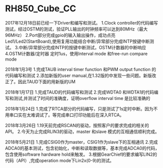 # RH850_Cube_CC

2017年12月18日前已经一下Driver和编写和测试。
1.Clock controller的代码编写测试，经过OSTM的测试，验证PLL输出的时钟频率可以达到80MHz（最大96MHz）
2.Port部分完成gpio的输入输出操作，成功点亮Led1/Led2(StartBoard),使用复用功能结合中断/异常部分完成INTP按键中断测试。
3.中断/异常部分完成INTP的按键中断测试，OSTM计数器的中断响应
4.OSTM计数器/定时器 定时1us，使用Interval mode 和free-run compare mode


2018年1月3号
1.完成TAUB interval timer function 和PWM output function 的代码编写和测试
2.添加新版的user manual,在1.32版的中发现一些问题。新版改正了。因此TAUD下面的用新版的UM

2018年1月17日
1.完成TAUD的代码编写和测试
2.完成WDTA0 和WDTA1的代码编写和测试,并测试了时间的准确度，证明overflow interval time 是比较准确的

2018年1月24日
1.完成了RTCA部分的代码编写，只是测试了1s定时中断。因为不用串口实在太难调试了。等完成串口打印功能后在深入RTCA。

2018年3月26日
1.19天前完成RSCAN的驱动，按照客户的要求完成的相关的API。
2.今天为止完成RLIN3的驱动，master 和slave 模式的互相通信顺利完成。

2018年5月21日
1.完成CSIG0作为master，CSIG1作为slave下的互相通讯
2.完成ADCA0的基本测试，包含初始化，中断和读取数据等，基本完成ADCA0的代码，包含使用software hardware hold来触发。
3.根据GearChief的要求编写LIN2的代码（API）,完成operation mode下Lin2x(0-9)的测试。
